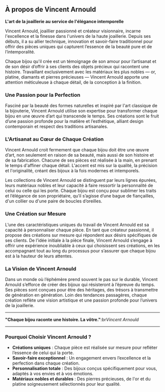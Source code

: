 ## À propos de Vincent Arnould

**L'art de la joaillerie au service de l'élégance intemporelle**

Vincent Arnould, joaillier passionné et créateur visionnaire, incarne l'excellence et la finesse dans l'univers de la haute joaillerie. Depuis ses débuts, il a su allier technique, innovation et savoir-faire traditionnel pour offrir des pièces uniques qui capturent l’essence de la beauté pure et de l’intemporalité.

Chaque bijou qu'il crée est un témoignage de son amour pour l’artisanat et de son désir d’offrir à ses clients des objets précieux qui racontent une histoire. Travaillant exclusivement avec les matériaux les plus nobles — or, platine, diamants et pierres précieuses — Vincent Arnould apporte une attention méticuleuse à chaque détail, de la conception à la finition.

### Une Passion pour la Perfection

Fasciné par la beauté des formes naturelles et inspiré par l'art classique de la bijouterie, Vincent Arnould utilise son expertise pour transformer chaque bijou en une œuvre d’art qui transcende le temps. Ses créations sont le fruit d’une passion profonde pour la matière et l’esthétique, alliant design contemporain et respect des traditions artisanales.

### L'Artisanat au Cœur de Chaque Création

Vincent Arnould croit fermement que chaque bijou doit être une œuvre d’art, non seulement en raison de sa beauté, mais aussi de son histoire et de sa fabrication. Chacune de ses pièces est réalisée à la main, en prenant le temps d'affiner chaque détail. L'accent est mis sur la qualité, la précision et l'originalité, créant des bijoux à la fois modernes et intemporels.

Les collections de Vincent Arnould se distinguent par leurs lignes épurées, leurs matériaux nobles et leur capacité à faire ressortir la personnalité de celui ou celle qui les porte. Chaque bijou est conçu pour sublimer les traits et l’élégance de son propriétaire, qu’il s’agisse d’une bague de fiançailles, d'un collier ou d'une paire de boucles d’oreilles.

### Une Création sur Mesure

L’une des caractéristiques uniques du travail de Vincent Arnould est sa capacité à personnaliser chaque pièce. En tant que créateur passionné, il propose des créations sur mesure qui répondent aux désirs spécifiques de ses clients. De l’idée initiale à la pièce finale, Vincent Arnould s’engage à offrir une expérience inoubliable à ceux qui choisissent ses créations, en les accompagnant tout au long du processus pour s’assurer que chaque bijou est à la hauteur de leurs attentes.

### La Vision de Vincent Arnould

Dans un monde où l’éphémère prend souvent le pas sur le durable, Vincent Arnould s’efforce de créer des bijoux qui résisteront à l’épreuve du temps. Ses pièces sont conçues pour être des héritages, des trésors à transmettre de génération en génération. Loin des tendances passagères, chaque création reflète une vision artistique et une passion profonde pour l’univers de la joaillerie.

---

**"Chaque bijou raconte une histoire. La vôtre."**:br*Vincent Arnould*

---

### Pourquoi Choisir Vincent Arnould ?

- **Créations uniques** : Chaque pièce est réalisée sur mesure pour refléter l’essence de celui qui la porte.
- **Savoir-faire exceptionnel** : Un engagement envers l’excellence et la perfection dans chaque création.
- **Personnalisation totale** : Des bijoux conçus spécifiquement pour vous, adaptés à vos envies et à vos émotions.
- **Matériaux nobles et durables** : Des pierres précieuses, de l'or et du platine soigneusement sélectionnés pour leur qualité.
